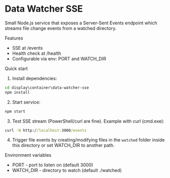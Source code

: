# Data Watcher SSE

Small Node.js service that exposes a Server-Sent Events endpoint which streams file change events from a watched directory.

Features
- SSE at /events
- Health check at /health
- Configurable via env: PORT and WATCH_DIR

Quick start

1. Install dependencies:

```cmd
cd display\container\data-watcher-sse
npm install
```

2. Start service:

```cmd
npm start
```

3. Test SSE stream (PowerShell/curl are fine). Example with curl (cmd.exe):

```cmd
curl -N http://localhost:3000/events
```

4. Trigger file events by creating/modifying files in the `watched` folder inside this directory or set WATCH_DIR to another path.

Environment variables
- PORT - port to listen on (default 3000)
- WATCH_DIR - directory to watch (default ./watched)
